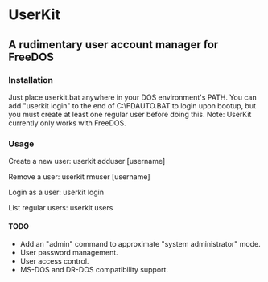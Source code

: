 # UserKit
## A rudimentary user account manager for FreeDOS
### Installation
Just place userkit.bat anywhere in your DOS environment's PATH.
You can add "userkit login" to the end of C:\FDAUTO.BAT to login upon bootup, but you must create at least one regular user before doing this.
Note: UserKit currently only works with FreeDOS.
### Usage
Create a new user:
userkit adduser [username]

Remove a user:
userkit rmuser [username]

Login as a user:
userkit login

List regular users:
userkit users

#### TODO
* Add an "admin" command to approximate "system administrator" mode.
* User password management.
* User access control.
* MS-DOS and DR-DOS compatibility support.
